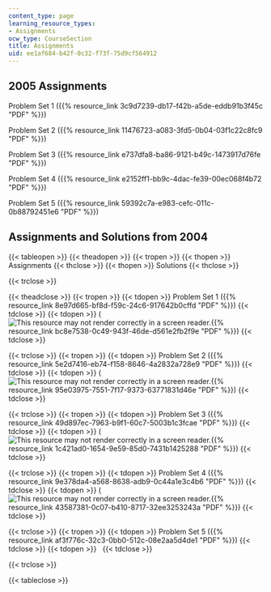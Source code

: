 ```yaml
---
content_type: page
learning_resource_types:
- Assignments
ocw_type: CourseSection
title: Assignments
uid: ee1af684-b42f-0c32-f73f-75d9cf564912
---
```


2005 Assignments
----------------

Problem Set 1 ({{% resource_link 3c9d7239-db17-f42b-a5de-eddb91b3f45c "PDF" %}})

Problem Set 2 ({{% resource_link 11476723-a083-3fd5-0b04-03f1c22c8fc9 "PDF" %}})

Problem Set 3 ({{% resource_link e737dfa8-ba86-9121-b49c-1473917d76fe "PDF" %}})

Problem Set 4 ({{% resource_link e2152ff1-bb9c-4dac-fe39-00ec068f4b72 "PDF" %}})

Problem Set 5 ({{% resource_link 59392c7a-e983-cefc-011c-0b88792451e6 "PDF" %}})

Assignments and Solutions from 2004
-----------------------------------

{{< tableopen >}}
{{< theadopen >}}
{{< tropen >}}
{{< thopen >}}
Assignments
{{< thclose >}}
{{< thopen >}}
Solutions
{{< thclose >}}

{{< trclose >}}

{{< theadclose >}}
{{< tropen >}}
{{< tdopen >}}
Problem Set 1 ({{% resource_link 8e97d665-bf8d-f59c-24c6-917642b0cffd "PDF" %}})
{{< tdclose >}}
{{< tdopen >}}
(![This resource may not render correctly in a screen reader.](/images/inacessible.gif){{% resource_link bc8e7538-0c49-943f-46de-d561e2fb2f9e "PDF" %}})
{{< tdclose >}}

{{< trclose >}}
{{< tropen >}}
{{< tdopen >}}
Problem Set 2 ({{% resource_link 5e2d7416-eb74-f158-8646-4a2832a728e9 "PDF" %}})
{{< tdclose >}}
{{< tdopen >}}
(![This resource may not render correctly in a screen reader.](/images/inacessible.gif){{% resource_link 95e03975-7551-7f17-9373-63771831d46e "PDF" %}})
{{< tdclose >}}

{{< trclose >}}
{{< tropen >}}
{{< tdopen >}}
Problem Set 3 ({{% resource_link 49d897ec-7963-b9f1-60c7-5003b1c3fcae "PDF" %}})
{{< tdclose >}}
{{< tdopen >}}
(![This resource may not render correctly in a screen reader.](/images/inacessible.gif){{% resource_link 1c421ad0-1654-9e59-85d0-7431b1425288 "PDF" %}})
{{< tdclose >}}

{{< trclose >}}
{{< tropen >}}
{{< tdopen >}}
Problem Set 4 ({{% resource_link 9e378da4-a568-8638-adb9-0c44a1e3c4b6 "PDF" %}})
{{< tdclose >}}
{{< tdopen >}}
(![This resource may not render correctly in a screen reader.](/images/inacessible.gif){{% resource_link 43587381-0c07-b410-8717-32ee3253243a "PDF" %}})
{{< tdclose >}}

{{< trclose >}}
{{< tropen >}}
{{< tdopen >}}
Problem Set 5 ({{% resource_link af3f776c-32c3-0bb0-512c-08e2aa5d4de1 "PDF" %}})
{{< tdclose >}}
{{< tdopen >}}
 
{{< tdclose >}}

{{< trclose >}}

{{< tableclose >}}